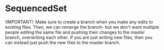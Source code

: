 # SequencedSet

!IMPORTANT!: Make sure to create a branch when you make any edits to existing files. Then, we can remerge the branch- but we don't want multiple people editing the same file and pushing their changes to the master branch, overwriting each other.
If you are just writing new files, then you can instead just push the new files to the master branch.
